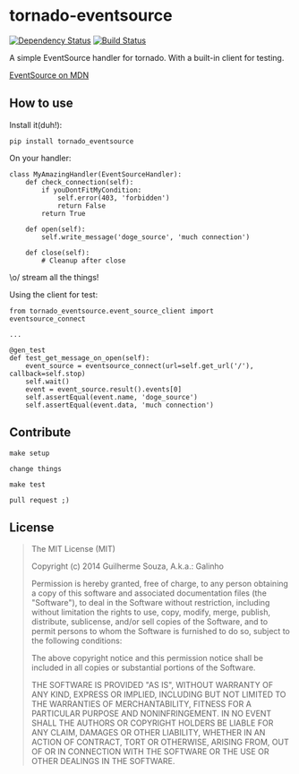 tornado-eventsource
===================

[![Dependency Status](https://gemnasium.com/guilhermef/tornado-eventsource.svg)](https://gemnasium.com/guilhermef/tornado-eventsource)
[![Build Status](https://travis-ci.org/guilhermef/tornado-eventsource.svg?branch=master)](https://travis-ci.org/guilhermef/tornado-eventsource)

A simple EventSource handler for tornado.
With a built-in client for testing.

[EventSource on MDN](https://developer.mozilla.org/en-US/docs/Server-sent_events/Using_server-sent_events)

How to use
----------

Install it(duh!):

    pip install tornado_eventsource

On your handler:

    class MyAmazingHandler(EventSourceHandler):
        def check_connection(self):
            if youDontFitMyCondition:
                self.error(403, 'forbidden')
                return False
            return True

        def open(self):
            self.write_message('doge_source', 'much connection')

        def close(self):
            # Cleanup after close

\o/ stream all the things!

Using the client for test:

    from tornado_eventsource.event_source_client import eventsource_connect

    ...

    @gen_test
    def test_get_message_on_open(self):
        event_source = eventsource_connect(url=self.get_url('/'), callback=self.stop)
        self.wait()
        event = event_source.result().events[0]
        self.assertEqual(event.name, 'doge_source')
        self.assertEqual(event.data, 'much connection')

Contribute
----------

    make setup

    change things

    make test

    pull request ;)

License
-------

> The MIT License (MIT)
>
> Copyright (c) 2014 Guilherme Souza, A.k.a.: Galinho
>
> Permission is hereby granted, free of charge, to any person obtaining a copy
> of this software and associated documentation files (the "Software"), to deal
> in the Software without restriction, including without limitation the rights
> to use, copy, modify, merge, publish, distribute, sublicense, and/or sell
> copies of the Software, and to permit persons to whom the Software is
> furnished to do so, subject to the following conditions:
>
> The above copyright notice and this permission notice shall be included in all
> copies or substantial portions of the Software.
>
> THE SOFTWARE IS PROVIDED "AS IS", WITHOUT WARRANTY OF ANY KIND, EXPRESS OR
> IMPLIED, INCLUDING BUT NOT LIMITED TO THE WARRANTIES OF MERCHANTABILITY,
> FITNESS FOR A PARTICULAR PURPOSE AND NONINFRINGEMENT. IN NO EVENT SHALL THE
> AUTHORS OR COPYRIGHT HOLDERS BE LIABLE FOR ANY CLAIM, DAMAGES OR OTHER
> LIABILITY, WHETHER IN AN ACTION OF CONTRACT, TORT OR OTHERWISE, ARISING FROM,
> OUT OF OR IN CONNECTION WITH THE SOFTWARE OR THE USE OR OTHER DEALINGS IN THE
> SOFTWARE.
